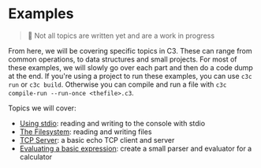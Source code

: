 # Examples

> 🚧 Not all topics are written yet and are a work in progress

From here, we will be covering specific topics in C3. These can range from common operations, to data structures and small projects. For most of these examples, we will slowly go over each part and then do a code dump at the end. If you're using a project to run these examples, you can use `c3c run` or `c3c build`. Otherwise you can compile and run a file with `c3c compile-run --run-once <thefile>.c3`.

Topics we will cover:
- [Using stdio](): reading and writing to the console with stdio
- [The Filesystem](): reading and writing files
- [TCP Server](): a basic echo TCP client and server
- [Evaluating a basic expression](./projects/calculator.md): create a small parser and evaluator for a calculator